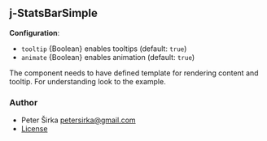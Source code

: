 ## j-StatsBarSimple

__Configuration__:

- `tooltip` {Boolean} enables tooltips (default: `true`)
- `animate` {Boolean} enables animation (default: `true`)

The component needs to have defined template for rendering content and tooltip. For understanding look to the example.

### Author

- Peter Širka <petersirka@gmail.com>
- [License](https://www.totaljs.com/license/)